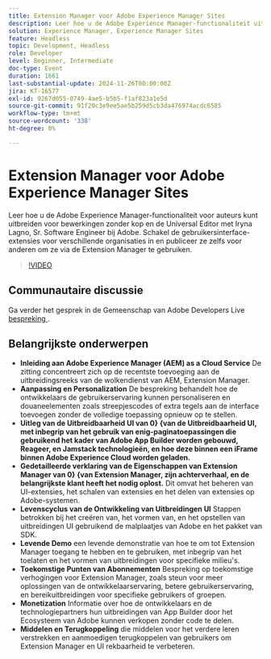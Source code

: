 ```yaml
---
title: Extension Manager voor Adobe Experience Manager Sites
description: Leer hoe u de Adobe Experience Manager-functionaliteit uitbreidt met de Extension Manager, waardoor u extensies voor de gebruikersinterface van verschillende organisaties kunt inschakelen zonder de volledige toepassing opnieuw te implementeren, zoals Iryna Lagno, Sr. Software Engineer bij Adobe heeft aangetoond.
solution: Experience Manager, Experience Manager Sites
feature: Headless
topic: Development, Headless
role: Developer
level: Beginner, Intermediate
doc-type: Event
duration: 1661
last-substantial-update: 2024-11-26T00:00:00Z
jira: KT-16577
exl-id: 9267d055-0749-4ae5-b5b5-f1af823a1e5d
source-git-commit: 91f20c3e9ee5ae5b259d5cb3da476974acdc6585
workflow-type: tm+mt
source-wordcount: '338'
ht-degree: 0%

---
```


# Extension Manager voor Adobe Experience Manager Sites

Leer hoe u de Adobe Experience Manager-functionaliteit voor auteurs kunt uitbreiden voor bewerkingen zonder kop en de Universal Editor met Iryna Lagno, Sr. Software Engineer bij Adobe. Schakel de gebruikersinterface-extensies voor verschillende organisaties in en publiceer ze zelfs voor anderen om ze via de Extension Manager te gebruiken.

>[!VIDEO](https://video.tv.adobe.com/v/3440404/?learn=on&enablevpops)

## Communautaire discussie

Ga verder het gesprek in de Gemeenschap van Adobe Developers Live [ bespreking ](https://adobe.ly/48N59Uj).

## Belangrijkste onderwerpen

* **Inleiding aan Adobe Experience Manager (AEM) as a Cloud Service** De zitting concentreert zich op de recentste toevoeging aan de uitbreidingsreeks van de wolkendienst van AEM, Extension Manager.
* **Aanpassing en Personalization** De bespreking behandelt hoe de ontwikkelaars de gebruikerservaring kunnen personaliseren en douaneelementen zoals streepjescodes of extra tegels aan de interface toevoegen zonder de volledige toepassing opnieuw op te stellen.
* **Uitleg van de Uitbreidbaarheid UI van 0} {van de Uitbreidbaarheid UI, met inbegrip van het gebruik van enig-paginatoepassingen die gebruikend het kader van Adobe App Builder worden gebouwd, Reageer, en Jamstack technologieën, en hoe deze binnen een iFrame binnen Adobe Experience Cloud worden geladen.**
* **Gedetailleerde verklaring van de Eigenschappen van Extension Manager van 0} {van Extension Manager, zijn achterverhaal, en de belangrijkste klant heeft het nodig oplost.** Dit omvat het beheren van UI-extensies, het schalen van extensies en het delen van extensies op Adobe-systemen.
* **Levenscyclus van de Ontwikkeling van Uitbreidingen UI** Stappen betrokken bij het creëren van, het vormen van, en het opstellen van uitbreidingen UI gebruikend de malplaatjes van Adobe en het pakket van SDK.
* **Levende Demo** een levende demonstratie van hoe te om tot Extension Manager toegang te hebben en te gebruiken, met inbegrip van het toelaten en het vormen van uitbreidingen voor specifieke milieu&#39;s.
* **Toekomstige Punten van Abonnementen** Bespreking op toekomstige verhogingen voor Extension Manager, zoals steun voor meer oplossingen van de ontwikkelaarservaring, betere gebruikerservaring, en bereikuitbreidingen voor specifieke gebruikers of groepen.
* **Monetization** Informatie over hoe de ontwikkelaars en de technologiepartners hun uitbreidingen van App Builder door het Ecosysteem van Adobe kunnen verkopen zonder code te delen.
* **Middelen en Terugkoppeling** die middelen voor het verdere leren verstrekken en aanmoedigen terugkoppelen van gebruikers om Extension Manager en UI rekbaarheid te verbeteren.
